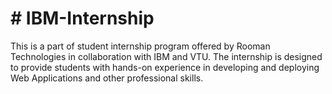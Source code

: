 <h1># IBM-Internship</h1>

This is a part of student internship program offered by Rooman Technologies in collaboration with IBM and VTU. The internship is designed to provide students with hands-on experience in developing and deploying Web Applications and other professional skills.

